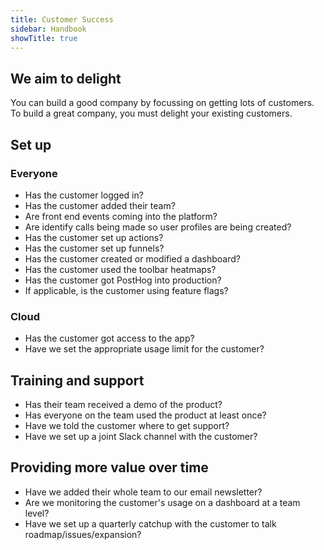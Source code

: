 ```yaml
---
title: Customer Success
sidebar: Handbook
showTitle: true
---
```


## We aim to delight

You can build a good company by focussing on getting lots of customers. To build a great company, you must delight your existing customers.

## Set up

### Everyone

- Has the customer logged in?
- Has the customer added their team?
- Are front end events coming into the platform?
- Are identify calls being made so user profiles are being created?
- Has the customer set up actions?
- Has the customer set up funnels?
- Has the customer created or modified a dashboard?
- Has the customer used the toolbar heatmaps?
- Has the customer got PostHog into production?
- If applicable, is the customer using feature flags?

### Cloud

- Has the customer got access to the app?
- Have we set the appropriate usage limit for the customer?

## Training and support

- Has their team received a demo of the product?
- Has everyone on the team used the product at least once?
- Have we told the customer where to get support?
- Have we set up a joint Slack channel with the customer?

## Providing more value over time

- Have we added their whole team to our email newsletter?
- Are we monitoring the customer's usage on a dashboard at a team level?
- Have we set up a quarterly catchup with the customer to talk roadmap/issues/expansion?